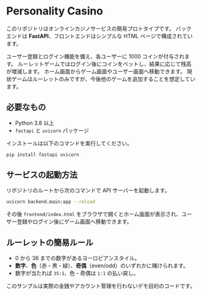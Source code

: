 # Personality Casino

このリポジトリはオンラインカジノサービスの簡易プロトタイプです。
バックエンドは **FastAPI**、フロントエンドはシンプルな HTML ページで構成されています。

ユーザー登録とログイン機能を備え、各ユーザーに 1000 コインが付与されます。
ルーレットゲームではログイン後にコインをベットし、結果に応じて残高が増減します。
ホーム画面からゲーム画面やユーザー画面へ移動できます。
現状ゲームはルーレットのみですが、今後他のゲームを追加することを想定しています。

## 必要なもの

- Python 3.8 以上
- `fastapi` と `uvicorn` パッケージ

インストールは以下のコマンドを実行してください。

```bash
pip install fastapi uvicorn
```

## サービスの起動方法

リポジトリのルートから次のコマンドで API サーバーを起動します。

```bash
uvicorn backend.main:app --reload
```

その後 `frontend/index.html` をブラウザで開くとホーム画面が表示され、ユーザー登録やログイン後にゲーム画面へ移動できます。

## ルーレットの簡易ルール

- 0 から 36 までの数字があるヨーロピアンスタイル。
- **数字**、**色**（赤・黒・緑）、**奇偶**（even/odd）のいずれかに賭けられます。
- 数字が当たれば `35:1`、色・奇偶は `1:1` の払い戻し。

このサンプルは実際の金銭やアカウント管理を行わないデモ目的のコードです。

